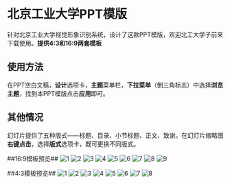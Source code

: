 # 北京工业大学PPT模版 #

针对北京工业大学视觉形象识别系统，设计了这款PPT模版，欢迎北工大学子前来下载使用。**提供4:3和16:9两套模板**

## 使用方法 ##
在PPT空白文稿，**设计**选项卡，**主题**菜单栏，**下拉菜单**（倒三角标志）中选择**浏览主题**，找到本PPT模版点击**应用**即可。

## 其他情况 ##
幻灯片提供了五种版式——标题、目录、小节标题、正文、致谢。在幻灯片缩略图**右键点击**，选择**版式**选项卡，既可更换不同版式。

##16:9模板预览##
![1](https://user-images.githubusercontent.com/22004812/192976469-54e5fcc4-09e5-40d8-bed3-2b8dd7fdc2cb.png)
![2](https://user-images.githubusercontent.com/22004812/192976477-aac613d8-81c1-44f3-9fd9-f0f16e722133.png)
![3](https://user-images.githubusercontent.com/22004812/192976481-3df9a989-57f3-4148-9b14-8553c21e0985.png)
![4](https://user-images.githubusercontent.com/22004812/192976485-b6db71a9-c22e-43c3-952a-b1401e3be7a8.png)
![5](https://user-images.githubusercontent.com/22004812/192976488-080d5d1a-f57b-4144-b020-f9aae6369565.png)
![6](https://user-images.githubusercontent.com/22004812/192976492-7eff5d6a-8664-4f56-8b31-bfc40403e127.png)
![7](https://user-images.githubusercontent.com/22004812/192976493-14a6cf8a-6918-410f-8e85-25c4027f4227.png)
![8](https://user-images.githubusercontent.com/22004812/192976497-1e78579b-01ed-443c-9615-67d019a64bfd.png)
![9](https://user-images.githubusercontent.com/22004812/192976501-f5ee05be-b767-4431-b115-24d316180426.png)

##4:3模板预览##
![1](https://user-images.githubusercontent.com/22004812/192976666-d8d6e30e-5b61-46cb-90d1-a9d7b55a8df6.png)
![2](https://user-images.githubusercontent.com/22004812/192976678-85a5e097-96b4-4d68-b188-0ac3af55d136.png)
![3](https://user-images.githubusercontent.com/22004812/192976683-ba23918b-1140-465e-9c67-d1ed9e6faf48.png)
![4](https://user-images.githubusercontent.com/22004812/192976686-b4764ac1-6535-4d91-a230-bc3602b2a503.png)
![5](https://user-images.githubusercontent.com/22004812/192976694-36b78417-73b4-499b-9a00-7ae661a6981a.png)
![6](https://user-images.githubusercontent.com/22004812/192976699-efd74079-0810-4b0c-9120-b999c5cdebc8.png)
![7](https://user-images.githubusercontent.com/22004812/192976702-f3d2c0c6-c112-4b03-98e1-a6f9fd76929e.png)
![8](https://user-images.githubusercontent.com/22004812/192976704-ecbe1e86-9887-4957-aced-7f30a7441ded.png)
